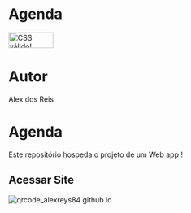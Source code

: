 # Agenda
<p>
    <a href="http://jigsaw.w3.org/css-validator/check/referer">
        <img style="border:0;width:88px;height:31px"
            src="http://jigsaw.w3.org/css-validator/images/vcss"
            alt="CSS válido!" />
    </a>
</p>

# Autor
Alex dos Reis

# Agenda
Este repositório hospeda o projeto de um Web app !

## Acessar Site

![qrcode_alexreys84 github io](https://github.com/Alexreys84/agenda/assets/129780074/7fd7892a-9cce-4f96-85d5-00d1fc895d32)

